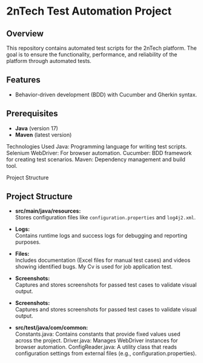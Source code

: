 # 2nTech Test Automation Project

## Overview
This repository contains automated test scripts for the 2nTech platform. The goal is to ensure the functionality, performance, and reliability of the platform through automated tests.

## Features
- Behavior-driven development (BDD) with Cucumber and Gherkin syntax.

## Prerequisites
- **Java** (version 17)
- **Maven** (latest version)

Technologies Used
Java: Programming language for writing test scripts.
Selenium WebDriver: For browser automation.
Cucumber: BDD framework for creating test scenarios.
Maven: Dependency management and build tool.

Project Structure

## Project Structure

- **src/main/java/resources:**  
  Stores configuration files like `configuration.properties` and `log4j2.xml`.

- **Logs:**  
  Contains runtime logs and success logs for debugging and reporting purposes.

- **Files:**  
  Includes documentation (Excel files for manual test cases) and videos showing identified bugs.
  My Cv is used for job application test.

- **Screenshots:**  
  Captures and stores screenshots for passed test cases to validate visual output.

- **Screenshots:**  
  Captures and stores screenshots for passed test cases to validate visual output.

- **src/test/java/com/common:**  
  Constants.java: Contains constants that provide fixed values used across the project.
  Driver.java: Manages WebDriver instances for browser automation.
  ConfigReader.java: A utility class that reads configuration settings from external files (e.g., configuration.properties). 
